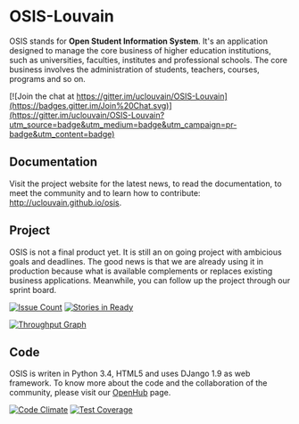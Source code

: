 # OSIS-Louvain

OSIS stands for **Open Student Information System**. It's an application designed to manage the core business of higher
education institutions, such as universities, faculties, institutes and professional schools. The core business involves
the administration of students, teachers, courses, programs and so on.

[![Join the chat at https://gitter.im/uclouvain/OSIS-Louvain](https://badges.gitter.im/Join%20Chat.svg)](https://gitter.im/uclouvain/OSIS-Louvain?utm_source=badge&utm_medium=badge&utm_campaign=pr-badge&utm_content=badge)

## Documentation

Visit the project website for the latest news, to read the documentation, to meet the community and to learn how to
contribute: http://uclouvain.github.io/osis.

## Project

OSIS is not a final product yet. It is still an on going project with ambicious goals and deadlines. The good news is
that we are already using it in production because what is available complements or replaces existing business
applications. Meanwhile, you can follow up the project through our sprint board.

[![Issue Count](https://codeclimate.com/github/uclouvain/osis-louvain/badges/issue_count.svg)](https://codeclimate.com/github/uclouvain/osis-louvain) [![Stories in Ready](https://badge.waffle.io/uclouvain/osis-louvain.png?label=ready&title=Ready)](http://waffle.io/uclouvain/osis-louvain)

[![Throughput Graph](https://graphs.waffle.io/uclouvain/osis-louvain/throughput.svg)](https://waffle.io/uclouvain/osis-louvain/metrics)

<script type='text/javascript' src='https://www.openhub.net/p/osis-louvain/widgets/project_basic_stats?format=js'></script>

## Code

OSIS is writen in Python 3.4, HTML5 and uses DJango 1.9 as web framework. To know more about the code and the
collaboration of the community, please visit our [OpenHub](https://www.openhub.net/p/osis-louvain) page.

[![Code Climate](https://codeclimate.com/github/uclouvain/osis-louvain/badges/gpa.svg)](https://codeclimate.com/github/uclouvain/osis-louvain) [![Test Coverage](https://codeclimate.com/github/uclouvain/osis-louvain/badges/coverage.svg)](https://codeclimate.com/github/uclouvain/osis-louvain/coverage) 
